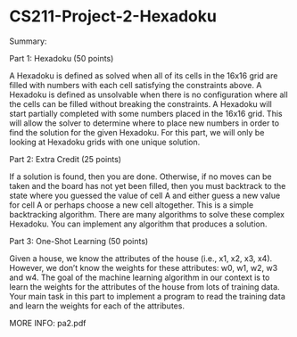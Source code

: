 # CS211-Project-2-Hexadoku

Summary:

Part 1: Hexadoku (50 points)

A Hexadoku is defined as solved when all of its cells in the 16x16 grid are filled with numbers with each cell satisfying the constraints above. A Hexadoku is defined as unsolvable when there is no configuration where all the cells can be filled without breaking the constraints. A Hexadoku will start partially completed with some numbers placed in the 16x16 grid. This will allow the solver to determine where to place new numbers in order to find the solution for the given Hexadoku. For this part, we will only be looking at Hexadoku grids with one unique solution.

Part 2: Extra Credit (25 points)

If a solution is found, then you are done. Otherwise, if no moves can be taken and the board has not yet been filled, then you must backtrack to the state where you guessed the value of cell A and either guess a new value for cell A or perhaps choose a new cell altogether. This is a simple backtracking algorithm. There are many algorithms to solve these complex Hexadoku. You can implement any algorithm that produces a solution.

Part 3: One-Shot Learning (50 points)

Given a house, we know the attributes of the house (i.e., x1, x2, x3, x4). However, we don’t know the weights for these attributes: w0, w1, w2, w3 and w4. The goal of the machine learning algorithm in our context is to learn the weights for the attributes of the house from lots of training data. Your main task in this part to implement a program to read the training data and learn the weights for each of the attributes. 

MORE INFO: pa2.pdf
